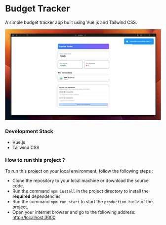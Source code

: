 # Budget Tracker

A simple budget tracker app built using Vue.js and Tailwind CSS.

![](public/lab-tracker.png)

### Development Stack
- Vue.js
- Tailwind CSS

### How to run this project ?
To run this project on your local environment, follow the following steps :
- Clone the repository to your local machine or download the source code.
- Run the command `npm install` in the project directory to install the **required** dependencies
- Run the command `npm run start` to start the `production build` of the project.
- Open your internet browser and go to the following address: [http://localhost:3000](http://localhost:5173)

